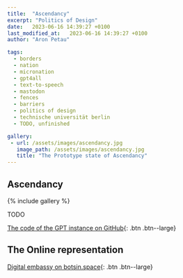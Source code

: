 ```yaml
---
title:  "Ascendancy"
excerpt: "Politics of Design"
date:   2023-06-16 14:39:27 +0100
last_modified_at:   2023-06-16 14:39:27 +0100
author: "Aron Petau"

tags:
  - borders
  - nation
  - micronation
  - gpt4all
  - text-to-speech
  - mastodon
  - fences
  - barriers
  - politics of design
  - technische universität berlin
  - TODO, unfinished

gallery:
 - url: /assets/images/ascendancy.jpg
   image_path: /assets/images/ascendancy.jpg
   title: "The Prototype state of Ascendancy"
---
```


## Ascendancy

{% include gallery %}

TODO

[The code of the GPT instance on GitHub](https://github.com/arontaupe/gpt){: .btn .btn--large}

## The Online representation

[Digital embassy on botsin.space](https://botsin.space/@ascendancy){: .btn .btn--large}

